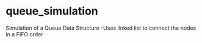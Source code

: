# queue_simulation

Simulation of a Queue Data Structure
-Uses linked list to connect the nodes in a FIFO order
